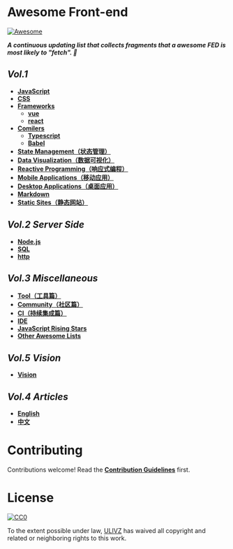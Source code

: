 # Awesome Front-end

[![Awesome](https://cdn.rawgit.com/sindresorhus/awesome/d7305f38d29fed78fa85652e3a63e154dd8e8829/media/badge.svg)](https://github.com/ulivz/awesome-front-end)

_**A continuous updating list that collects fragments that a awesome FED is most likely to "fetch". 🍻**_

## _Vol.1_

- [**JavaScript**](src/javascript.md)
- [**CSS**](src/css.md)
- [**Frameworks**](src/frameworks.md)
  - [**vue**](src/vue.md)
  - [**react**](src/react.md)
- [**Comilers**](src/compilers.md)
  - [**Typescript**](src/typescript.md)
  - [**Babel**](src/babel.md)
- [**State Management（状态管理）**](src/state-management.md)
- [**Data Visualization（数据可视化）**](src/data-visualization.md)
- [**Reactive Programming（响应式编程）**](src/reactive-programming.md)
- [**Mobile Applications（移动应用）**](src/mobile.md)
- [**Desktop Applications（桌面应用）**](src/desktop.md)
- [**Markdown**](src/markdown.md)
- [**Static Sites（静态网站）**](src/static-sites.md)


## _Vol.2 Server Side_

- [**Node.js**](src/nodejs.md)
- [**SQL**](src/sql.md)
- [**http**](src/http.md)


## _Vol.3 Miscellaneous_

- [**Tool（工具篇）**](src/tool.md)
- [**Community（社区篇）**](src/community.md)
- [**CI（持续集成篇）**](src/ci.md)
- [**IDE**](src/ide.md)
- [**JavaScript Rising Stars**](src/ristingstars.md)
- [**Other Awesome Lists**](src/other-awesome-lists.md)


## _Vol.5 Vision_

- [**Vision**](src/vision.md)


## _Vol.4 Articles_

- [**English**](src/articles-en_US.md)
- [**中文**](src/articles-zh_CN.md)


# Contributing

Contributions welcome! Read the [**Contribution Guidelines**](./.github/CONTRIBUTING.md) first.


# License

[![CC0](http://i.creativecommons.org/p/zero/1.0/88x31.png)](http://creativecommons.org/publicdomain/zero/1.0/)

To the extent possible under law, [ULIVZ](https://github.com/ulivz) has waived all copyright and related or neighboring rights to this work.